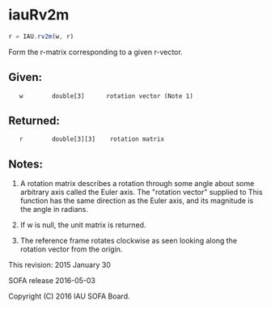 # iauRv2m

```js
r = IAU.rv2m(w, r)
```

Form the r-matrix corresponding to a given r-vector.

## Given:
```
   w        double[3]      rotation vector (Note 1)
```

## Returned:
```
   r        double[3][3]    rotation matrix
```

## Notes:

1) A rotation matrix describes a rotation through some angle about
   some arbitrary axis called the Euler axis.  The "rotation vector"
   supplied to This function has the same direction as the Euler
   axis, and its magnitude is the angle in radians.

2) If w is null, the unit matrix is returned.

3) The reference frame rotates clockwise as seen looking along the
   rotation vector from the origin.

This revision:  2015 January 30

SOFA release 2016-05-03

Copyright (C) 2016 IAU SOFA Board.